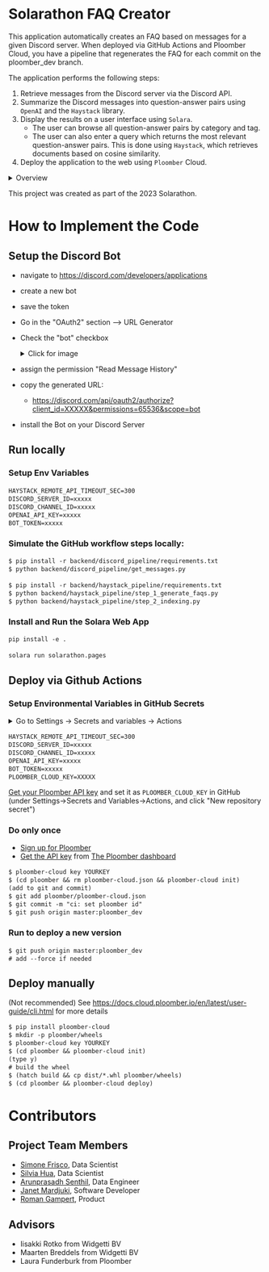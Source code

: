 # Solarathon FAQ Creator
This application automatically creates an FAQ based on messages for a given Discord server. When deployed via GitHub Actions and Ploomber Cloud, you have a pipeline that regenerates the FAQ for each commit on the ploomber_dev branch.


The application performs the following steps:
1. Retrieve messages from the Discord server via the Discord API.
2. Summarize the Discord messages into question-answer pairs using `OpenAI` and the `Haystack` library.
3. Display the results on a user interface using `Solara`.
	* The user can browse all question-answer pairs by category and tag.
	* The user can also enter a query which returns the most relevant question-answer pairs. This is done using `Haystack`, which retrieves documents based on cosine similarity.
4. Deploy the application to the web using `Ploomber` Cloud.

<details>
<summary>Overview </summary>

![plot](./workflow.png)

</details>


This project was created as part of the 2023 Solarathon.

# How to Implement the Code
## Setup the Discord Bot

- navigate to https://discord.com/developers/applications
- create a new bot
- save the token
- Go in the "OAuth2" section --> URL Generator
- Check the "bot" checkbox

	<details>
	<summary>Click for image </summary>

	![plot](./discordbot.png)

	</details>

- assign the permission "Read Message History"
- copy the generated URL:
	- https://discord.com/api/oauth2/authorize?client_id=XXXXX&permissions=65536&scope=bot
- install the Bot on your Discord Server

## Run locally

### Setup Env Variables

```
HAYSTACK_REMOTE_API_TIMEOUT_SEC=300
DISCORD_SERVER_ID=xxxxx
DISCORD_CHANNEL_ID=xxxxx
OPENAI_API_KEY=xxxxx
BOT_TOKEN=xxxxx
```

### Simulate the GitHub workflow steps locally:
```
$ pip install -r backend/discord_pipeline/requirements.txt
$ python backend/discord_pipeline/get_messages.py

$ pip install -r backend/haystack_pipeline/requirements.txt
$ python backend/haystack_pipeline/step_1_generate_faqs.py
$ python backend/haystack_pipeline/step_2_indexing.py
```

### Install and Run the Solara Web App
```
pip install -e .

solara run solarathon.pages
```

## Deploy via Github Actions

### Setup Environmental Variables in GitHub Secrets

<details>
<summary>Go to Settings -> Secrets and variables -> Actions</summary>

![plot](./github_secrets.png)

</details>

```
HAYSTACK_REMOTE_API_TIMEOUT_SEC=300
DISCORD_SERVER_ID=xxxxx
DISCORD_CHANNEL_ID=xxxxx
OPENAI_API_KEY=xxxxx
BOT_TOKEN=xxxxx
PLOOMBER_CLOUD_KEY=XXXXX
```

[Get your Ploomber API key](https://docs.cloud.ploomber.io/en/latest/quickstart/apikey.html) and set it as `PLOOMBER_CLOUD_KEY` in GitHub (under Settings->Secrets and Variables->Actions, and click "New repository secret")

### Do only once

 * [Sign up for Ploomber](https://www.platform.ploomber.io/register/)
 * [Get the API key](https://docs.cloud.ploomber.io/en/latest/quickstart/apikey.html) from [The Ploomber dashboard](https://platform.ploomber.io/)


```
$ ploomber-cloud key YOURKEY
$ (cd ploomber && rm ploomber-cloud.json && ploomber-cloud init)
(add to git and commit)
$ git add ploomber/ploomber-cloud.json
$ git commit -m "ci: set ploomber id"
$ git push origin master:ploomber_dev
```

### Run to deploy a new version
```
$ git push origin master:ploomber_dev
# add --force if needed
```

## Deploy manually

(Not recommended)
See https://docs.cloud.ploomber.io/en/latest/user-guide/cli.html for more details

```
$ pip install ploomber-cloud
$ mkdir -p ploomber/wheels
$ ploomber-cloud key YOURKEY
$ (cd ploomber && ploomber-cloud init)
(type y)
# build the wheel
$ (hatch build && cp dist/*.whl ploomber/wheels)
$ (cd ploomber && ploomber-cloud deploy)
```

# Contributors
## Project Team Members
* [Simone Frisco](https://www.linkedin.com/in/simonefrisco/), Data Scientist
* [Silvia Hua](https://www.linkedin.com/in/silviahua), Data Scientist
* [Arunprasadh Senthil](https://www.linkedin.com/in/arun-prasadh-senthil/), Data Engineer
* [Janet Mardjuki](https://www.linkedin.com/in/jmardjuki/), Software Developer
* [Roman Gampert](https://www.linkedin.com/in/roman-gampert-5537b9126/), Product

## Advisors
* Iisakki Rotko from Widgetti BV
* Maarten Breddels from Widgetti BV
* Laura Funderburk from Ploomber
